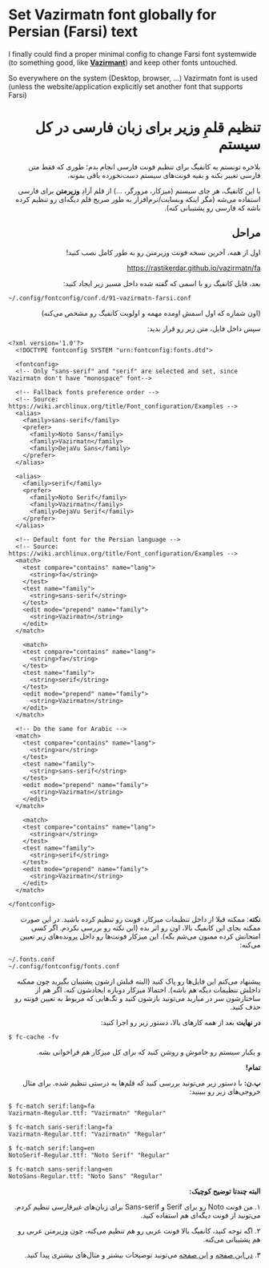 # Set Vazirmatn font globally for Persian (Farsi) text

I finally could find a proper minimal config to change Farsi font systemwide (to something good, like **[Vazirmant](https://rastikerdar.github.io/vazirmatn/fa)**) and keep other fonts untouched. 

So everywhere on the system (Desktop, browser, ...) Vazirmatn font is used (unless the website/application explicitly set another font that supports Farsi)

<div dir="auto" align="right">

# تنظیم قلمِ وزیر برای زبان فارسی در کل سیستم
بلاخره تونستم یه کانفیگ برای تنظیم فونت فارسی انجام بدم؛ طوری که فقط متن فارسی تغییر بکنه و بقیه فونت‌های سیستم دست‌نخورده باقی بمونه.

با این کانفیگ، هر جای سیستم (میزکار، مرورگر، ...) از قلم آزادِ **وزیرمتن** برای فارسی استفاده می‌شه (مگر اینکه وبسایت/نرم‌افزار به طور صریح قلم دیگه‌ای رو تنظیم کرده باشه که فارسی رو پشتیبانی کنه).


## مراحل
اول از همه، آخرین نسخه فونت وزیرمتن رو به طور کامل نصب کنید!

https://rastikerdar.github.io/vazirmatn/fa

بعد، فایل کانفیگ رو با اسمی که گفته شده داخل مسیر زیر ایجاد کنید:
<div dir="ltr" align="left">

 ```~/.config/fontconfig/conf.d/91-vazirmatn-farsi.conf```

</div>
 (اون شماره که اول اسمش اومده مهمه و اولویت کانفیگ رو مشخص می‌کنه)
 
 سپس داخل فایل، متن زیر رو قرار بدید:
<div dir="ltr" align="left">

```
<?xml version='1.0'?>
  <!DOCTYPE fontconfig SYSTEM "urn:fontconfig:fonts.dtd">

  <fontconfig>
  <!-- Only "sans-serif" and "serif" are selected and set, since Vazirmatn don't have "monospace" font-->

  <!-- Fallback fonts preference order -->
  <!-- Source: https://wiki.archlinux.org/title/Font_configuration/Examples -->
  <alias>
    <family>sans-serif</family>
    <prefer>
      <family>Noto Sans</family>
      <family>Vazirmatn</family>
      <family>DejaVu Sans</family>
    </prefer>
  </alias>

  <alias>
    <family>serif</family>
    <prefer>
      <family>Noto Serif</family>
      <family>Vazirmatn</family>
      <family>DejaVu Serif</family>
    </prefer>
  </alias>

  <!-- Default font for the Persian language -->
  <!-- Source: https://wiki.archlinux.org/title/Font_configuration/Examples -->
  <match>
    <test compare="contains" name="lang">
      <string>fa</string>
    </test>
    <test name="family">
      <string>sans-serif</string>
    </test>
    <edit mode="prepend" name="family">
      <string>Vazirmatn</string>
    </edit>
  </match>

    <match>
    <test compare="contains" name="lang">
      <string>fa</string>
    </test>
    <test name="family">
      <string>serif</string>
    </test>
    <edit mode="prepend" name="family">
      <string>Vazirmatn</string>
    </edit>
  </match>

  <!-- Do the same for Arabic -->
  <match>
    <test compare="contains" name="lang">
      <string>ar</string>
    </test>
    <test name="family">
      <string>sans-serif</string>
    </test>
    <edit mode="prepend" name="family">
      <string>Vazirmatn</string>
    </edit>
  </match>

    <match>
    <test compare="contains" name="lang">
      <string>ar</string>
    </test>
    <test name="family">
      <string>serif</string>
    </test>
    <edit mode="prepend" name="family">
      <string>Vazirmatn</string>
    </edit>
  </match>

</fontconfig>

```

</div>

**نکته**: ممکنه قبلا از داخل تنظیمات میزکار، فونت رو تنظیم کرده باشید. در این صورت ممکنه بجای این کانفیگ بالا، اون رو اثر بده (این نکته رو بررسی نکردم. اگر کسی امتحانش کرده ممنون می‌شم بگه). این میزکار فونت‌ها رو داخل پرونده‌های زیر تعیین می‌کنه:
<div dir="ltr" align="left">

```
~/.fonts.conf
~/.config/fontconfig/fonts.conf
```

</div>
پیشنهاد می‌کنم این فایل‌ها رو پاک کنید (البته قبلش ازشون پشتیبان بگیرید چون ممکنه داخلش تنظیمات دیگه هم باشه). احتمالا میزکار دوباره ایجادشون کنه. اگر هم از ساختارشون سر در میارید می‌تونید بازشون کنید و تگ‌هایی که مربوط به تعیین فونته رو حذف کنید.

**در نهایت** بعد از همه کارهای بالا، دستور زیر رو اجرا کنید:
<div dir="ltr" align="left">

```$ fc-cache -fv```

</div>
و یکبار سیستم رو خاموش و روشن کنید که برای کل میزکار هم فراخوانی بشه.

**تمام!**

**پ.ن:** با دستور زیر می‌تونید بررسی کنید که قلم‌ها به درستی تنظیم شده. برای مثال خروجی‌های زیر رو ببینید:
<div dir="ltr" align="left">

```
$ fc-match serif:lang=fa
Vazirmatn-Regular.ttf: "Vazirmatn" "Regular"

$ fc-match sans-serif:lang=fa
Vazirmatn-Regular.ttf: "Vazirmatn" "Regular"

$ fc-match serif:lang=en
NotoSerif-Regular.ttf: "Noto Serif" "Regular"

$ fc-match sans-serif:lang=en
NotoSans-Regular.ttf: "Noto Sans" "Regular"
```

</div>

**البته چندتا توضیح کوچیک:** 

۱. من فونت Noto رو برای Serif و Sans-serif برای زبان‌های غیرفارسی تنظیم کردم. می‌تونید از فونت دیگه‌ای هم استفاده کنید.

۲. اگه توجه کنید، کانفیگ بالا فونت عربی رو هم تنظیم می‌کنه، چون وزیرمتن عربی رو هم پشتیبانی می‌کنه.

۳. [در این صفحه](https://wiki.archlinux.org/title/Font_configuration) و [این صفحه](https://wiki.archlinux.org/title/Font_configuration/Examples#Default_fonts) می‌تونید توضیحات بیشتر و مثال‌های بیشتری پیدا کنید.
</div>
